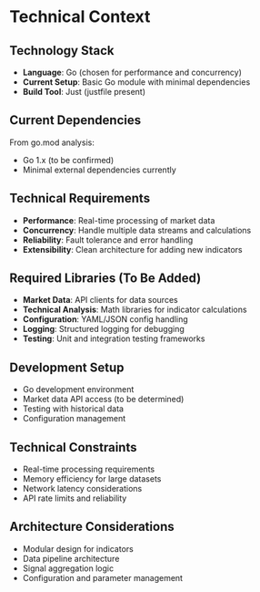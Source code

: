 # Technical Context

## Technology Stack
- **Language**: Go (chosen for performance and concurrency)
- **Current Setup**: Basic Go module with minimal dependencies
- **Build Tool**: Just (justfile present)

## Current Dependencies
From go.mod analysis:
- Go 1.x (to be confirmed)
- Minimal external dependencies currently

## Technical Requirements
- **Performance**: Real-time processing of market data
- **Concurrency**: Handle multiple data streams and calculations
- **Reliability**: Fault tolerance and error handling
- **Extensibility**: Clean architecture for adding new indicators

## Required Libraries (To Be Added)
- **Market Data**: API clients for data sources
- **Technical Analysis**: Math libraries for indicator calculations
- **Configuration**: YAML/JSON config handling
- **Logging**: Structured logging for debugging
- **Testing**: Unit and integration testing frameworks

## Development Setup
- Go development environment
- Market data API access (to be determined)
- Testing with historical data
- Configuration management

## Technical Constraints
- Real-time processing requirements
- Memory efficiency for large datasets
- Network latency considerations
- API rate limits and reliability

## Architecture Considerations
- Modular design for indicators
- Data pipeline architecture
- Signal aggregation logic
- Configuration and parameter management 